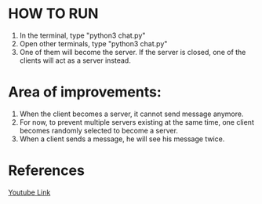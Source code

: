 # HOW TO RUN

1. In the terminal, type "python3 chat.py"
2. Open other terminals, type "python3 chat.py"
3. One of them will become the server. If the server is closed, one of the clients will act as a server instead.

# Area of improvements:

1. When the client becomes a server, it cannot send message anymore.
2. For now, to prevent multiple servers existing at the same time, one client becomes randomly selected to become a server.
3. When a client sends a message, he will see his message twice.

# References

[Youtube Link](https://www.youtube.com/watch?v=Rvfs6Xx3Kww)
